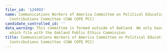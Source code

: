 ```yaml
---
filer_id: '124993'
name: Communications Workers of America Committee on Political Education Political
  Contributions Committee (CWA COPE PCC)
candidate_controlled_id: ''
data_warning: This committee is formed outside of Oakland. We only have data on committees
  which file with the Oakland Public Ethics Commission
title: Communications Workers of America Committee on Political Education Political
  Contributions Committee (CWA COPE PCC)
---
```

